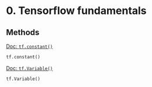 # 0. Tensorflow fundamentals
## Methods
[Doc: `tf.constant()`](https://www.tensorflow.org/api_docs/python/tf/constant)<br>
```python
tf.constant()
```  
[Doc: `tf.Variable()`](https://www.tensorflow.org/api_docs/python/tf/Variable)<br>
```python
tf.Variable()
```